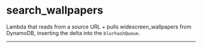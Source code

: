 
# search_wallpapers


Lambda that reads from a source URL + pulls widescreen_wallpapers from DynamoDB, inserting the delta into the `blurhashQueue`.
<br />
<hr />
<br />
